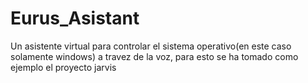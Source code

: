 # Eurus_Asistant
Un asistente virtual para controlar el sistema operativo(en este caso solamente windows) a travez de la voz, para esto se ha tomado como ejemplo el proyecto jarvis
